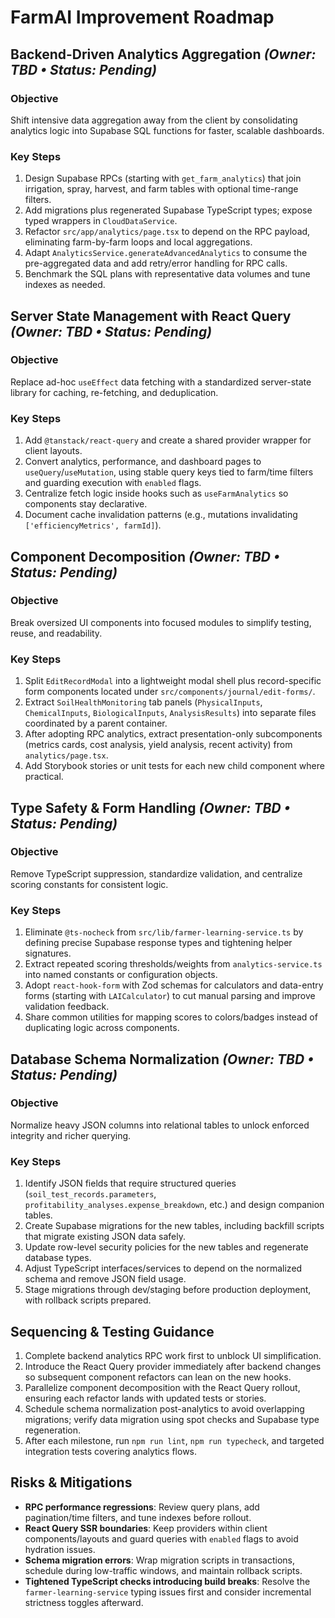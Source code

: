 # FarmAI Improvement Roadmap

## Backend-Driven Analytics Aggregation _(Owner: TBD • Status: Pending)_

### Objective
Shift intensive data aggregation away from the client by consolidating analytics logic into Supabase SQL functions for faster, scalable dashboards.

### Key Steps
1. Design Supabase RPCs (starting with `get_farm_analytics`) that join irrigation, spray, harvest, and farm tables with optional time-range filters.
2. Add migrations plus regenerated Supabase TypeScript types; expose typed wrappers in `CloudDataService`.
3. Refactor `src/app/analytics/page.tsx` to depend on the RPC payload, eliminating farm-by-farm loops and local aggregations.
4. Adapt `AnalyticsService.generateAdvancedAnalytics` to consume the pre-aggregated data and add retry/error handling for RPC calls.
5. Benchmark the SQL plans with representative data volumes and tune indexes as needed.

## Server State Management with React Query _(Owner: TBD • Status: Pending)_

### Objective
Replace ad-hoc `useEffect` data fetching with a standardized server-state library for caching, re-fetching, and deduplication.

### Key Steps
1. Add `@tanstack/react-query` and create a shared provider wrapper for client layouts.
2. Convert analytics, performance, and dashboard pages to `useQuery`/`useMutation`, using stable query keys tied to farm/time filters and guarding execution with `enabled` flags.
3. Centralize fetch logic inside hooks such as `useFarmAnalytics` so components stay declarative.
4. Document cache invalidation patterns (e.g., mutations invalidating `['efficiencyMetrics', farmId]`).

## Component Decomposition _(Owner: TBD • Status: Pending)_

### Objective
Break oversized UI components into focused modules to simplify testing, reuse, and readability.

### Key Steps
1. Split `EditRecordModal` into a lightweight modal shell plus record-specific form components located under `src/components/journal/edit-forms/`.
2. Extract `SoilHealthMonitoring` tab panels (`PhysicalInputs`, `ChemicalInputs`, `BiologicalInputs`, `AnalysisResults`) into separate files coordinated by a parent container.
3. After adopting RPC analytics, extract presentation-only subcomponents (metrics cards, cost analysis, yield analysis, recent activity) from `analytics/page.tsx`.
4. Add Storybook stories or unit tests for each new child component where practical.

## Type Safety & Form Handling _(Owner: TBD • Status: Pending)_

### Objective
Remove TypeScript suppression, standardize validation, and centralize scoring constants for consistent logic.

### Key Steps
1. Eliminate `@ts-nocheck` from `src/lib/farmer-learning-service.ts` by defining precise Supabase response types and tightening helper signatures.
2. Extract repeated scoring thresholds/weights from `analytics-service.ts` into named constants or configuration objects.
3. Adopt `react-hook-form` with Zod schemas for calculators and data-entry forms (starting with `LAICalculator`) to cut manual parsing and improve validation feedback.
4. Share common utilities for mapping scores to colors/badges instead of duplicating logic across components.

## Database Schema Normalization _(Owner: TBD • Status: Pending)_

### Objective
Normalize heavy JSON columns into relational tables to unlock enforced integrity and richer querying.

### Key Steps
1. Identify JSON fields that require structured queries (`soil_test_records.parameters`, `profitability_analyses.expense_breakdown`, etc.) and design companion tables.
2. Create Supabase migrations for the new tables, including backfill scripts that migrate existing JSON data safely.
3. Update row-level security policies for the new tables and regenerate database types.
4. Adjust TypeScript interfaces/services to depend on the normalized schema and remove JSON field usage.
5. Stage migrations through dev/staging before production deployment, with rollback scripts prepared.

## Sequencing & Testing Guidance
1. Complete backend analytics RPC work first to unblock UI simplification.
2. Introduce the React Query provider immediately after backend changes so subsequent component refactors can lean on the new hooks.
3. Parallelize component decomposition with the React Query rollout, ensuring each refactor lands with updated tests or stories.
4. Schedule schema normalization post-analytics to avoid overlapping migrations; verify data migration using spot checks and Supabase type regeneration.
5. After each milestone, run `npm run lint`, `npm run typecheck`, and targeted integration tests covering analytics flows.

## Risks & Mitigations
- **RPC performance regressions**: Review query plans, add pagination/time filters, and tune indexes before rollout.
- **React Query SSR boundaries**: Keep providers within client components/layouts and guard queries with `enabled` flags to avoid hydration issues.
- **Schema migration errors**: Wrap migration scripts in transactions, schedule during low-traffic windows, and maintain rollback scripts.
- **Tightened TypeScript checks introducing build breaks**: Resolve the `farmer-learning-service` typing issues first and consider incremental strictness toggles afterward.
